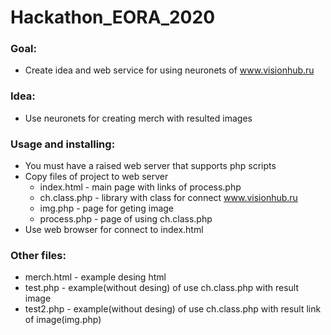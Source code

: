 # Hackathon_EORA_2020
### Goal:  
- Create idea and web service for using neuronets of www.visionhub.ru  
### Idea:  
- Use neuronets for creating merch with resulted images  
### Usage and installing:  
- You must have a raised web server that supports php scripts  
- Copy files of project to web server  
    - index.html - main page with links of process.php  
    - ch.class.php - library with class for connect www.visionhub.ru
    - img.php - page for geting image  
    - process.php - page of using ch.class.php
- Use web browser for connect to index.html  
### Other files:  
- merch.html - example desing html  
- test.php - example(without desing) of use ch.class.php with result image  
- test2.php - example(without desing) of use ch.class.php with result link of image(img.php)  
